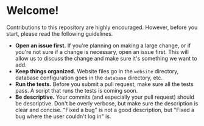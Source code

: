 # Welcome!

Contributions to this repository are highly encouraged. However, before you start, please read the following guidelines.

- **Open an issue first.** If you're planning on making a large change, or if you're not sure if a change is necessary, open an issue first. This will allow us to discuss the change and make sure it's something we want to add.
- **Keep things organized.** Website files go in the `website` directory, database configuration goes in the `database` directory, etc.
- **Run the tests.** Before you submit a pull request, make sure all the tests pass. A script that runs the tests is coming soon.
- **Be descriptive.** Your commits (and especially your pull request) should be descriptive. Don't be overly verbose, but make sure the description is clear and concise. "Fixed a bug" is not a good description, but "Fixed a bug where the user couldn't log in" is.